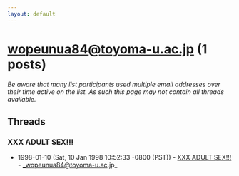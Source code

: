 ```yaml
---
layout: default
---
```


# wopeunua84@toyoma-u.ac.jp (1 posts)

_Be aware that many list participants used multiple email addresses over their time active on the list. As such this page may not contain all threads available._

## Threads

### XXX ADULT SEX!!!
+ 1998-01-10 (Sat, 10 Jan 1998 10:52:33 -0800 (PST)) - [XXX ADULT SEX!!!](/archive/1998/01/2dd6962223b922eb274df505ecd4ba3b51de26887099907d07a0a62aa8a9fbc9) - _wopeunua84@toyoma-u.ac.jp_

